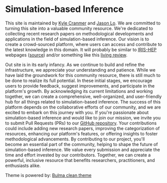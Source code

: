 # Simulation-based Inference

This site is maintained by [Kyle Cranmer](https://scholar.google.com/citations?user=EZjSxgwAAAAJ&hl=en&oi=ao) and [Jason Lo](https://scholar.google.com/citations?user=84y-HKEAAAAJ&hl=en&oi=ao). We are committed to turning this site into a valuable community resource. We're dedicated to collecting recent research papers on methodological developments and applications in the field of simulation-based inference. Our vision is to create a crowd-sourced platform, where users can access and contribute to the latest knowledge in this domain. It will probably be similar to [IRIS-HEP](https://iris-hep.org) webpages ([source](http://github.com/iris-hep/iris-hep.github.io-source)) and/or something like this [living review](https://github.com/iml-wg/HEPML-LivingReview).

Out site is in its early infancy. As we continue to build and refine the infrastructure, we appreciate your understanding and patience. While we have laid the groundwork for this community resource, there is still much to be done to realize its full potential. In these initial stages, we encourage users to provide feedback, suggest improvements, and participate in the platform's growth. By acknowledging its current limitations and working together, we can create a comprehensive, well-organized, and user-friendly hub for all things related to simulation-based inference. The success of this platform depends on the collaborative efforts of our community, and we are excited to embark on this journey with you. If you're passionate about simulation-based inference and would like to join our mission, we invite you to submit Pull Requests (PRs) to our [GitHub repository](https://github.com/simulation-based-inference/simulation-based-inference.github.io). Your contributions could include adding new research papers, improving the categorization of resources, enhancing our platform's features, or offering insights to foster methodological advancements. By contributing to our project, you'll become an essential part of the community, helping to shape the future of simulation-based inference. We value every submission and appreciate the time and effort invested by our contributors. Together, we can create a powerful, inclusive resource that benefits researchers, practitioners, and enthusiasts alike.

Theme is powered by: [Bulma clean theme](http://www.csrhymes.com/bulma-clean-theme/)

